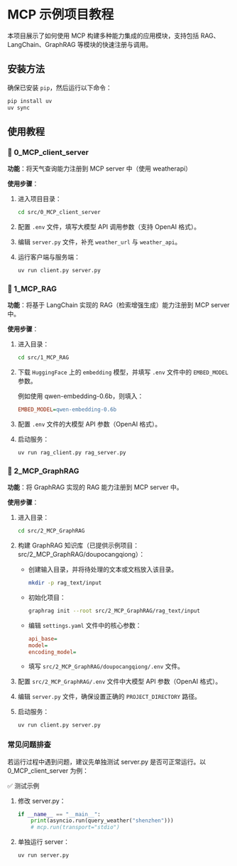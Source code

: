 # MCP 示例项目教程

本项目展示了如何使用 MCP 构建多种能力集成的应用模块，支持包括 RAG、LangChain、GraphRAG 等模块的快速注册与调用。

## 安装方法

确保已安装 `pip`，然后运行以下命令：

```bash
pip install uv
uv sync
```

## 使用教程
### 📁 0_MCP_client_server

**功能**：将天气查询能力注册到 MCP server 中（使用 weatherapi）

**使用步骤**：
1. 进入项目目录：

    ```bash
    cd src/0_MCP_client_server
    ```

2. 配置 `.env` 文件，填写大模型 API 调用参数（支持 OpenAI 格式）。

3. 编辑 `server.py` 文件，补充 `weather_url` 与 `weather_api`。

4. 运行客户端与服务端：

    ```bash
    uv run client.py server.py
    ```

### 📁 1_MCP_RAG
**功能**：将基于 LangChain 实现的 RAG（检索增强生成）能力注册到 MCP server 中。

**使用步骤**：
1. 进入目录：
    ```bash
    cd src/1_MCP_RAG
    ```

2. 下载 `HuggingFace` 上的 `embedding` 模型，并填写 `.env` 文件中的 `EMBED_MODEL` 参数。

    例如使用 qwen-embedding-0.6b，则填入：

    ```ini
    EMBED_MODEL=qwen-embedding-0.6b
    ```

3. 配置 `.env` 文件的大模型 API 参数（OpenAI 格式）。

4. 启动服务：
    
    ```bash
    uv run rag_client.py rag_server.py
    ```

### 📁 2_MCP_GraphRAG
**功能**：将 GraphRAG 实现的 RAG 能力注册到 MCP server 中。

**使用步骤**：
1. 进入目录：

    ```bash
    cd src/2_MCP_GraphRAG
    ```

2. 构建 GraphRAG 知识库（已提供示例项目：src/2_MCP_GraphRAG/doupocangqiong）：

    - 创建输入目录，并将待处理的文本或文档放入该目录。

        ```bash
        mkdir -p rag_text/input
        ```
    

    - 初始化项目：

        ```bash
        graphrag init --root src/2_MCP_GraphRAG/rag_text/input
        ```


    - 编辑 `settings.yaml` 文件中的核心参数：

        ```ini
        api_base=
        model=
        encoding_model=
        ```

    - 填写 `src/2_MCP_GraphRAG/doupocangqiong/.env` 文件。

3. 配置 `src/2_MCP_GraphRAG/.env` 文件中大模型 API 参数（OpenAI 格式）。

4. 编辑 `server.py` 文件，确保设置正确的 `PROJECT_DIRECTORY` 路径。

5. 启动服务：

    ```bash
    uv run client.py server.py
    ```

### 常见问题排查

若运行过程中遇到问题，建议先单独测试 server.py 是否可正常运行。以 0_MCP_client_server 为例：

✅ 测试示例

1. 修改 server.py：

    ```python
    if __name__ == "__main__":
        print(asyncio.run(query_weather("shenzhen")))
        # mcp.run(transport="stdio") 
    ```

2. 单独运行 server：

    ```bash
    uv run server.py
    ```

